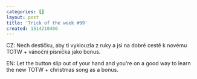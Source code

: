 ```yaml
---
categories: []
layout: post
title: 'Trick of the week #99'
created: 1514210400
---
```

CZ: Nech destičku, aby ti vyklouzla z ruky a jsi na dobré cestě k novému TOTW + vánoční písnička jako bonus.<br />

EN: Let the button slip out of your hand and you're on a good way to learn the new TOTW + christmas song as a bonus.<br />

<br />

<!--<div class="youtube-player" data-id="N1vPwfdDNT4"></div>-->

<div class="youtube-player" data-id="N1vPwfdDNT4"></div>
